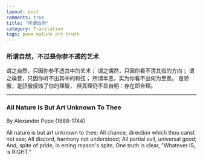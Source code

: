 ```yaml
---
layout: post
comments: true
title: "所谓自然"
category: Translation
tags: poem nature art truth 
---
```



### 所谓自然，不过是你参不透的艺术

谓之自然，只因你参不透其中的艺术；
谓之偶然，只因你看不清其指的方向；
谓之噪音，只因你听不出其中的和弦；
所谓半恶，实为你看不出何为至善。
是骄傲，是骄傲侵蚀了你的理智，
但真理仍不显自明：存在即合理。

---

### All Nature Is But Art Unknown To Thee

By Alexander Pope (1688-1744)

All nature is but art unknown to thee;
All chance, direction which thou canst not see;
All discord, harmony not understood;
All partial evil, universal good;
And, spite of pride, in erring reason's spite,
One truth is clear, "Whatever IS, is RIGHT."